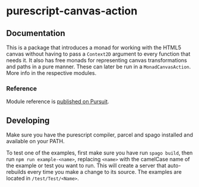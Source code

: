 # purescript-canvas-action

## Documentation

This is a package that introduces a monad for working with the HTML5 canvas
without having to pass a `Context2D` argument to every function that needs it.
It also has free monads for representing canvas transformations and paths in a
pure manner. These can later be run in a `MonadCanvasAction`. More info in the
respective modules.

### Reference

Module reference is [published on Pursuit](http://pursuit.purescript.org/packages/purescript-canvas-action).

## Developing

Make sure you have the purescript compiler, parcel and spago installed and
available on your PATH.

To test one of the examples, first make sure you have run `spago build`, then
run `npm run example-<name>`, replacing `<name>` with the camelCase name of the
example or test you want to run. This will create a server that auto-rebuilds
every time you make a change to its source. The examples are located in
`/test/Test/<Name>`.
